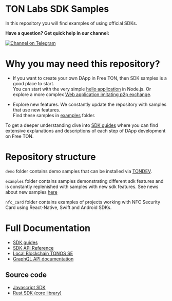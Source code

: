 # TON Labs SDK Samples

In this repository you will find examples of using official SDKs.


**Have a question? Get quick help in our channel:**

[![Channel on Telegram](https://img.shields.io/badge/chat-on%20telegram-9cf.svg)](https://t.me/ton_sdk) 

# Why you may need this repository?

- If you want to create your own DApp in Free TON, then SDK samples is a good place to start.  
  You can start with the very simple [hello application](/demo/hello) in Node.js.
  Or explore a more complex [Web application imitating p2p exchange](/demo/simple-web-app).

- Explore new features. 
  We constantly update the repository with samples that use new features.   
  Find these samples in [examples](/examples) folder.

To get a deeper understanding dive into [SDK guides](https://docs.ton.dev/86757ecb2/p/783f9d-about-sdk) where you can find extensive explanations and descriptions of each step of DApp development on Free TON.

# Repository structure

`demo` folder contains demo samples that can be installed via [TONDEV](https://github.com/tonlabs/tondev).

`examples` folder contains samples demonstrating different sdk features and is constantly replenished with samples with new sdk features. 
See news about new samples [here](https://docs.ton.dev/86757ecb2/p/6553fc-api-and-sdk)

`nfc_card` folder contains examples of projects working with NFC Security Card using React-Native, Swift and Android SDKs.

# Full Documentation 
* [SDK guides](https://docs.ton.dev/86757ecb2/p/783f9d-about-sdk)
* [SDK API Reference](https://github.com/tonlabs/TON-SDK/blob/master/docs/modules.md)
* [Local Blockchain TONOS SE](https://docs.ton.dev/86757ecb2/p/19d886-ton-os-se)
* [GraphQL API documentation](https://docs.ton.dev/86757ecb2/p/793337-ton-os-api)

## Source code
* [Javascript SDK](http://github.com/tonlabs/ton-client-js "JS common library")
* [Rust SDK (core library)](https://github.com/tonlabs/ton-sdk "SDK Core library")
